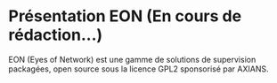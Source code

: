 # Présentation EON (En cours de rédaction...)
EON (Eyes of Network) est une gamme de solutions de supervision packagées, open source sous la licence GPL2 sponsorisé par AXIANS.
